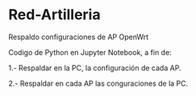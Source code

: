 # Red-Artilleria
Respaldo configuraciones de AP OpenWrt

Codigo de Python en Jupyter Notebook, a fin de:

  1.- Respaldar en la PC, la configuración de cada AP.
  
  2.- Respaldar en cada AP las conguraciones de la PC.
